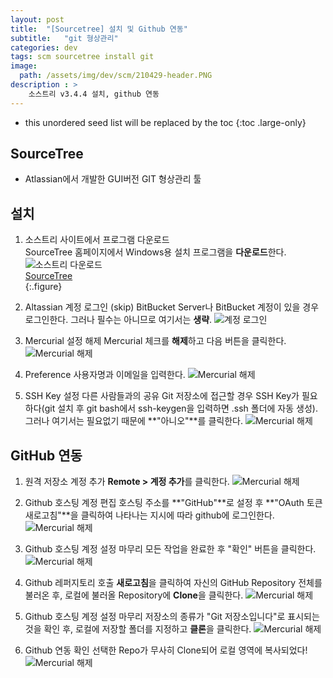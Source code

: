 ```yaml
---
layout: post
title:  "[Sourcetree] 설치 및 Github 연동"
subtitle:   "git 형상관리"
categories: dev
tags: scm sourcetree install git
image:
  path: /assets/img/dev/scm/210429-header.PNG
description : >
    소스트리 v3.4.4 설치, github 연동
---
```


<!--more-->

* this unordered seed list will be replaced by the toc
{:toc .large-only}

## SourceTree
- Atlassian에서 개발한 GUI버전 GIT 형상관리 툴
  
## 설치
1. 소스트리 사이트에서 프로그램 다운로드   
SourceTree 홈페이지에서 Windows용 설치 프로그램을 **다운로드**한다.    
![소스트리 다운로드](/assets/img/dev/scm/210429-sourcetree-download.PNG)   
[SourceTree](https://www.sourcetreeapp.com/)   
{:.figure}   

1. Altassian 계정 로그인 (skip)
BitBucket Server나 BitBucket 계정이 있을 경우 로그인한다. 그러나 필수는 아니므로 여기서는 **생략**.
![계정 로그인](/assets/img/dev/scm/210429-sourcetree-1.PNG)   

1. Mercurial 설정 해제
Mercurial 체크를 **해제**하고 다음 버튼을 클릭한다.
![Mercurial 해제](/assets/img/dev/scm/210429-sourcetree-2.PNG)   

1. Preference
사용자명과 이메일을 입력한다.
![Mercurial 해제](/assets/img/dev/scm/210429-sourcetree-3.PNG)   

1. SSH Key 설정
다른 사람들과의 공유 Git 저장소에 접근할 경우 SSH Key가 필요하다(git 설치 후 git bash에서 ssh-keygen을 입력하면 .ssh 폴더에 자동 생성). 그러나 여기서는 필요없기 때문에 **"아니오"**를 클릭한다.
![Mercurial 해제](/assets/img/dev/scm/210429-sourcetree-4.PNG)   

## GitHub 연동
1. 원격 저장소 계정 추가
**Remote > 계정 추가**를 클릭한다.
![Mercurial 해제](/assets/img/dev/scm/210429-sourcetree-5.PNG)   

1. Github 호스팅 계정 편집
호스팅 주소를 **"GitHub"**로 설정 후 **"OAuth 토큰 새로고침"**을 클릭하여 나타나는 지시에 따라 github에 로그인한다.
![Mercurial 해제](/assets/img/dev/scm/210429-sourcetree-6.PNG)   

1. Github 호스팅 계정 설정 마무리
모든 작업을 완료한 후 "확인" 버튼을 클릭한다.
![Mercurial 해제](/assets/img/dev/scm/210429-sourcetree-7.PNG)   

1. Github 레퍼지토리 호출
**새로고침**을 클릭하여 자신의 GitHub Repository 전체를 불러온 후, 로컬에 불러올 Repository에 **Clone**을 클릭한다.
![Mercurial 해제](/assets/img/dev/scm/210429-sourcetree-8.PNG)   

1. Github 호스팅 계정 설정 마무리
저장소의 종류가 "Git 저장소입니다"로 표시되는 것을 확인 후, 로컬에 저장할 폴더를 지정하고 **클론**을 클릭한다.
![Mercurial 해제](/assets/img/dev/scm/210429-sourcetree-9.PNG)  

1. Github 연동 확인
선택한 Repo가 무사히 Clone되어 로컬 영역에 복사되었다!
![Mercurial 해제](/assets/img/dev/scm/210429-sourcetree-10.PNG)  